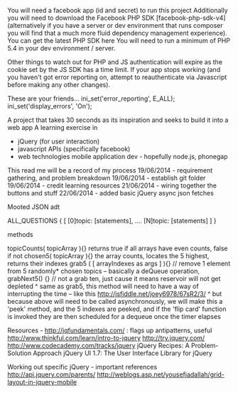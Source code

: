 You will need a facebook app (id and secret) to run this project
Additionally you will need to download the Facebook PHP SDK [facebook-php-sdk-v4] 
(alternatively if you have a server or dev environment that runs composer you will find that a much more fluid dependency management experience).
You can get the latest PHP SDK here
You will need to run a minimum of PHP 5.4 in your dev environment / server.

Other things to watch out for
PHP and JS authentication will expire as the cookie set by the JS SDK has a time limit.
If your app stops working (and you haven't got error reporting on, attempt to reauthenticate via Javascript before making any other changes).

These are your friends...
ini_set('error_reporting', E_ALL);
ini_set('display_errors', 'On');


A project that takes 30 seconds as its inspiration and seeks to build it into a web app
A learning exercise in
- jQuery (for user interaction)
- javascript APIs (specifically facebook)
- web technologies mobile application dev - hopefully node.js, phonegap

This read me will be a record of my process
19/06/2014 - requirement gathering, and problem breakdown
19/06/2014 - establish git folder
19/06/2014 - credit learning resources
21/06/2014 - wiring together the buttons and stuff 
22/06/2014 - added basic jQuery async json fetches

Mooted JSON adt

ALL_QUESTIONS {
[
[0]topic: [statements],
....
[N]topic: [statements]
]
}

methods

topicCounts( topicArray ){} returns true if all arrays have even counts, false if not
chosen5( topicArray ){} the array counts, locates the 5 highest, returns their indexes
grab5 ( [ arrayIndexes as args ] ){} // remove 1 element from 5 randomly* chosen topics – basically a deQueue operation, 
grabNext5() {} // not a grab ten, just cause it means reservoir will not get depleted
^ same as grab5, this method will need to have a way of interrupting the time – like this http://jsfiddle.net/joey6978/67sR2/3/
^ but because above will need to be called asynchronously, we will make this a 'peek' method, and the 5 indexes are peeked, and if the 'flip card' function is invoked they are then scheduled for a dequeue once the timer elapses

Resources - http://jqfundamentals.com/ : flags up antipatterns, useful
http://www.thinkful.com/learn/intro-to-jquery
http://try.jquery.com/
http://www.codecademy.com/tracks/jquery
jQuery Recipes: A Problem-Solution Approach
jQuery UI 1.7: The User Interface Library for jQuery

Working out specific jQuery - important references
http://api.jquery.com/parents/
http://weblogs.asp.net/yousefjadallah/grid-layout-in-jquery-mobile
